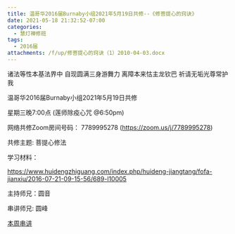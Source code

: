```yaml
---
title: 温哥华2016届Burnaby小组2021年5月19日共修--《修菩提心的窍诀》
date: 2021-05-18 21:32:52-07:00
categories:
  - 慧灯禅修班
tags:
  - 2016届
attachments: /f/up/修菩提心的窍诀（1）2010-04-03.docx
---
```

诸法等性本基法界中 自现圆满三身游舞力 离障本来怙主龙钦巴 祈请无垢光尊常护我

温哥华2016届Burnaby小组2021年5月19日共修 

星期三晚7:00点 (莲师除疫心咒 @6:50pm)

网络共修Zoom房间号码： 7789995278 (<https://zoom.us/j/7789995278>)

共修主题: 菩提心修法

学习材料：

<https://www.huidengzhiguang.com/index.php/huideng-jiangtang/fofa-jianxiu/2016-07-21-09-15-56/689-l10005>



主持师兄：圆音

串讲师兄: 圆峰

[本周串讲](https://s3.ap-northeast-1.wasabisys.com/hdcx/hdv/f/up/修菩提心的窍诀（1）2010-04-03.docx)
